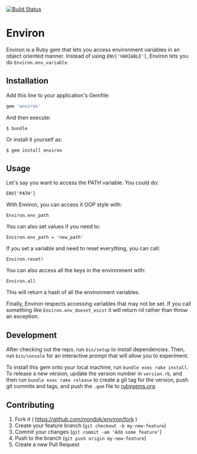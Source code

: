 [![Build Status](https://travis-ci.org/mondok/environ.svg?branch=master)](https://travis-ci.org/mondok/environ)
# Environ

Environ is a Ruby gem that lets you access environment variables in an object oriented manner.  Instead of using `ENV['VARIABLE']`, Environ lets you do `Environ.env_variable`.

## Installation

Add this line to your application's Gemfile:

```ruby
gem 'environ'
```

And then execute:

    $ bundle

Or install it yourself as:

    $ gem install environ

## Usage

Let's say you want to access the PATH variable.  You could do:

    ENV['PATH']

With Environ, you can access it OOP style with:

    Environ.env_path

You can also set values if you need to:

    Environ.env_path = 'new_path'

If you set a variable and need to reset everything, you can call:

    Environ.reset!

You can also access all the keys in the environment with:

    Environ.all

This will return a hash of all the environment variables.

Finally, Environ respects accessing variables that may not be set.  If you call something like `Environ.env_doesnt_exist` it will return nil rather than throw an exception.

## Development

After checking out the repo, run `bin/setup` to install dependencies. Then, run `bin/console` for an interactive prompt that will allow you to experiment.

To install this gem onto your local machine, run `bundle exec rake install`. To release a new version, update the version number in `version.rb`, and then run `bundle exec rake release` to create a git tag for the version, push git commits and tags, and push the `.gem` file to [rubygems.org](https://rubygems.org).

## Contributing

1. Fork it ( https://github.com/mondok/environ/fork )
2. Create your feature branch (`git checkout -b my-new-feature`)
3. Commit your changes (`git commit -am 'Add some feature'`)
4. Push to the branch (`git push origin my-new-feature`)
5. Create a new Pull Request
